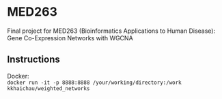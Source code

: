 # MED263
Final project for MED263 (Bioinformatics Applications to Human Disease): Gene Co-Expression Networks with WGCNA

## Instructions
Docker:  
    ```
    docker run -it -p 8888:8888 /your/working/directory:/work kkhaichau/weighted_networks
    ```
